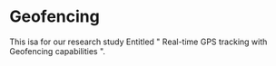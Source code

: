 # Geofencing
This isa for our research study Entitled " Real-time GPS tracking with Geofencing capabilities ".
